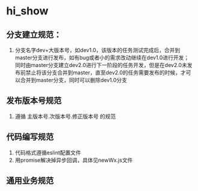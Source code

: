 # hi_show

## 分支建立规范：    
1. 分支名字dev+大版本号，如dev1.0，该版本的任务测试完成后，合并到master分支进行发布，如有bug或者小的需求改动继续在dev1.0进行开发；
同时由master分支建立dev2.0进行下一阶段的任务开发，但是在dev2.0未发布前禁止将该分支合并到master，直至dev2.0的任务需要发布的时候，才可以合并到master分支，同时可以删除dev1.0分支


## 发布版本号规范

1. 遵循 主版本号.次版本号.修正版本号 的规范


## 代码编写规范
1. 代码格式遵循eslint配置文件
2. 用promise解决掉异步回调，具体见newWx.js文件


## 通用业务规范


